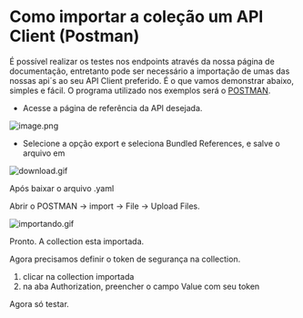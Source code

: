 # Como importar a coleção um API Client (Postman)

É possível realizar os testes nos endpoints através da nossa página de documentação, entretanto pode ser necessário a importação de umas das nossas api´s ao seu API Client preferido. É o que vamos demonstrar abaixo, simples e fácil. O programa utilizado nos exemplos será o [POSTMAN](https://www.postman.com).



- Acesse a página de referência da API desejada.

![image.png](https://stoplight.io/api/v1/projects/cHJqOjgyMDQx/images/Otg79unc2vA)

- Selecione a opção export e seleciona Bundled References, e salve o arquivo em 

![download.gif](https://stoplight.io/api/v1/projects/cHJqOjgyMDQx/images/X2qE2e2yXrw)

Após baixar o arquivo .yaml

Abrir o POSTMAN -> import -> File -> Upload Files.

![importando.gif](https://stoplight.io/api/v1/projects/cHJqOjgyMDQx/images/f46myXG9sYM)

Pronto. A collection esta importada.

Agora precisamos definir o token de segurança na collection.

1. clicar na collection importada
2. na aba Authorization, preencher o campo Value com seu token

Agora só testar.
